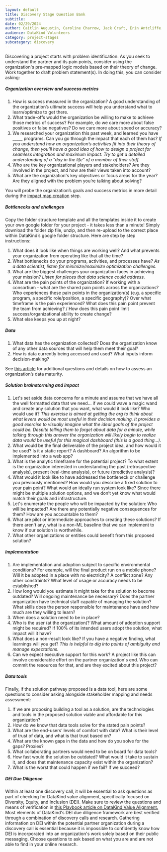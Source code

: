 ```yaml
---
layout: default
title: Discovery Stage Question Bank
subtitle:
date: 02/29/2024
author: Caitlin Augustin, Caroline Charrow, Jack Craft, Erin Antcliffe, Matthew Harris, Arina Igumenshcheva, Ben Lebovitz, Sebastien Ouellet, Seward Lee, Srivalya Elluru, Dulcie Vousden, Rachel Wells
audience: DataKind Volunteers
category: project-stages
subcategory: discovery
---
```


Discovering a project starts with problem identification. As you seek to understand the partner and its pain points, consider using the organization's pre\-mapped logic models based on their theory of change. Work together to draft problem statement(s). In doing this, you can consider asking:


##### Organization overview and success metrics


1. How is success measured in the organization? A good understanding of the organization’s ultimate success will help you understand what to learn/optimize to get there.
2. What trade\-offs would the organization be willing to make to achieve those metrics of success? For example, do we care more about false positives or false negatives? Do we care more about speed or accuracy?
3. We researched your organization this past week, and learned you have \_\_\_\_\_ programs. Can you go through the impact that each of them has? *If you understand how an organization’s activities fit into their theory of change, then you’ll have a good idea of how to design a project for seamless integration and maximum impact. Try to get a detailed understanding of a “day in the life” of a member of their staff.*
4. Who are the key organizational players and stakeholders? Are they involved in the project, and how are their views taken into account?
5. What are the organization's key objectives or focus areas for the year? Are they aligned with the problem you’re talking about solving?


You will probe the organization’s goals and success metrics in more detail during the [impact map creation](/project-stages/discovery/drafting_impact_maps_and_project_statements) step.


##### Bottlenecks and challenges


Copy the folder structure template and all the templates inside it to create your own google folder for your project \- it takes less than a minute! Simply download the folder zip file, unzip, and then re\-upload to the correct place within DataKind’s google folder structure. Here are step by step instructions:


1. What does it look like when things are working well? And what prevents your organization from operating like that all the time?
2. What bottlenecks do your programs, activities, and processes have?  *As a data scientist, listen for minimize/maximize optimization challenges.*
3. What are the biggest challenges your organization faces in achieving your mission? *Listen for pieces that data science could address.*
4. What are the pain points of the organization? If working with a consortium \- what are the shared pain points across the organizations? Who experiences these pain points in the organization(s) (e.g. a specific program, a specific role/position, a specific geography)? Over what timeframe is the pain experienced? What does this pain point prevent the team from achieving? / How does this pain point limit success/organizational ability to create change?
5. What else keeps you up at night?


##### Data


1. What data has the organization collected? Does the organization know of any other data sources that will help them meet their goal?
2. How is data currently being accessed and used? What inputs inform decision\-making?


See [this article](/project-stages/discovery/assessing_data_maturity)  for additional questions and details on how to assess an organization’s data maturity. 


##### Solution brainstorming and impact


1. Let's set aside data concerns for a minute and assume that we have all the well formatted data that we need… if we could wave a magic wand and create any solution that you want, what would it look like? Who would use it? *This exercise is aimed at getting the org to think about what levers would be most useful in their decision making. It provides a good exercise to visually imagine what the ideal goals of the project could be. Despite telling them to forget about data for a minute, while talking through this answer the organization will likely begin to realize data would be useful for this magical dashboard (this is a good thing…).*
2. What would be the final deliverable of the project idea, and how would it be used? Is it a static report? A dashboard? An algorithm to be implemented into a web app?
3. What is the analytic timeframe for the potential project? To what extent is the organization interested in understanding the past (retrospective analysis), present (real\-time analysis), or future (predictive analysis)?
4. What would it look like to have addressed the bottleneck or challenge you previously mentioned? How would you describe a fixed solution to your pain point? What would an ideally run system look like? Since there might be multiple solution options, and we don’t yet know what would match their goals and infrastructure.
5. Let's enumerate the people who will be impacted by the solution: Who will be impacted? Are there any potentially negative consequences for them? How are you accountable to them?
6. What are pilot or intermediate approaches to creating these solutions? If there aren't any, what is a non\-ML baseline that we can implement to know if our solution is worthwhile.
7. What other organizations or entities could benefit from this proposed solution?


##### Implementation


1. Are implementation and adoption subject to specific environmental conditions? For example, will the final product run on a mobile phone? Will it be adopted in a place with no electricity? A conflict zone? Any other constraints? What level of usage or accuracy needs to be established?
2. How long would you estimate it might take for the solution to become outdated? Will ongoing maintenance be necessary? Does the partner organization have technical staff capable of managing the solution? What skills does the person responsible for maintenance have and how much are they willing to learn?
3. When does a solution need to be in place?
4. Who is the user (at the organization)? What amount of adoption support might be required? If 100% of its intended users adopt the solution, what impact will it have?
5. What does a non\-result look like? If you have a negative finding, what learnings will you get? *This is helpful to dig into points of ambiguity and manage expectations.*
6. Can we expect executive support for this work? A project like this can involve considerable effort on the partner organization's end. Who can commit the resources for that, and are they excited about this project?


##### Data tools


Finally, if the solution pathway proposed is a data tool, here are some questions to consider asking alongside stakeholder mapping and needs assessment: 


1. If we are proposing building a tool as a solution, are the technologies and tools in the proposed solution viable and affordable for this organization?
2. How do we know that data tools solve for the stated pain points?
3. What are the end\-users’ levels of comfort with data? What is their level of trust of data, and what is that trust based on?
4. What are the known gaps in the data and how do you solve for the gaps? Proxies?
5. What collaborating partners would need to be on board for data tools?
6. How fast would the solution be outdated? What would it take to sustain it, and does that maintenance capacity exist within the organization?
7. What is the worst that could happen if we fail? If we succeed?


##### DEI Due Diligence


Within at least one discovery call, it will be essential to ask questions as part of checking for DataKind value alignment, specifically focused on Diversity, Equity, and Inclusion (DEI). Make sure to review the questions and means of verification in  [this Playbook article on DataKind Value Alignment.](/project-stages/discovery/researching_an_organization) Most elements of DataKind's DEI due diligence framework are best verified through a combination of discovery calls and research. Gathering information on DEI within the potential partner organization during a discovery call is essential because it is impossible to confidently know how DEI is incorporated into an organization's work solely based on their public messaging. Choose questions to ask based on what you are and are not able to find in your online research.
